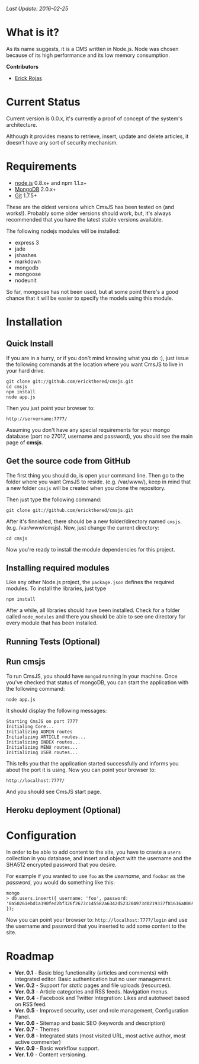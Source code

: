 *Last Update: 2016-02-25*

# What is it?

As its name suggests, it is a CMS written in Node.js.  Node was chosen because of its high performance and its low memory consumption.

**Contributors**

* [Erick Rojas](http://www.github.com/erickthered/)

# Current Status

Current version is 0.0.x, it's currently a proof of concept of the system's architecture.

Although it provides means to retrieve, insert, update and delete articles, it doesn't have any sort of security mechanism.

# Requirements

* [node.js](http://www.nodejs.org) 0.8.x+ and npm 1.1.x+
* [MongoDB](http://www.mongodb.org) 2.0.x+
* [Git](http://git-scm.com/) 1.7.5+

These are the oldest versions which CmsJS has been tested on (and works!).  Probably some older versions should work, but, it's always recommended that you have the latest stable versions available.

The following nodejs modules will be installed:

* express 3
* jade
* jshashes
* markdown
* mongodb
* mongoose
* nodeunit

So far, mongoose has not been used, but at some point there's a good chance that it will be easier to specify the models using this module.

# Installation

## Quick Install

If you are in a hurry, or if you don't mind knowing what you do :), just issue the following commands at the location where you want CmsJS to live in your hard drive.

    git clone git://github.com/erickthered/cmsjs.git
    cd cmsjs
    npm install
    node app.js

Then you just point your browser to:

    http://servername:7777/

Assuming you don't have any special requirements for your mongo database (port no 27017, username and password), you should see the main page of **cmsjs**.

## Get the source code from GitHub

The first thing you should do, is open your command line.  Then go to the folder where you want CmsJS to reside. (e.g. /var/www/), keep in mind that a new folder `cmsjs` will be created when you clone the repository.

Then just type the following command:

    git clone git://github.com/erickthered/cmsjs.git 

After it's finnished, there should be a new folder/directory named `cmsjs`. (e.g. /var/www/cmsjs).  Now, just change the current directory:

    cd cmsjs

 Now you're ready to install the module dependencies for this project.

## Installing required modules

Like any other Node.js project, the `package.json` defines the required modules.  To install the libraries, just type

    npm install

After a while, all libraries should have been installed.  Check for a folder called `node_modules` and there you should be able to see one directory for every module that has been installed.

## Running Tests (Optional)



## Run cmsjs

To run CmsJS, you should have `mongod` running in your machine.  Once you've checked that status of mongoDB, you can start the application with the following command:

    node app.js

It should display the following messages:

    Starting CmsJS on port 7777
    Initialing Core...
    Initializing ADMIN routes
    Initializing ARTICLE routes...
    Initializing INDEX routes...
    Initializing MENU routes...
    Initializing USER routes...

This tells you that the application started successfully and informs you about the port it is using.  Now you can point your browser to:

    http://localhost:7777/

And you should see CmsJS start page.

## Heroku deployment (Optional)

# Configuration

In order to be able to add content to the site, you have to craete a `users` collection in you database, and insert and object with the username and the SHA512 encrypted password that you desire.

For example if you wanted to use `foo` as the *username*, and `foobar` as the *password*, you would do something like this:

    mongo
    > db.users.insert({ username: 'foo', password: '0a50261ebd1a390fed2bf326f2673c145582a6342d523204973d0219337f81616a8069b012587cf5635f6925f1b56c360230c19b273500ee013e030601bf2425' });

Now you can point your browser to: `http://localhost:7777/login` and use the username and password that you inserted to add some content to the site.

# Roadmap

* **Ver. 0.1** - Basic blog functionality (articles and comments) with integrated editor.  Basic authentication but no user management.
* **Ver. 0.2** - Support for *static* pages and file uploads (resources).
* **Ver. 0.3** - Article categories and RSS feeds.  Navigation menus.
* **Ver. 0.4** - Facebook and Twitter Integration: Likes and autotweet based on RSS feed.
* **Ver. 0.5** - Improved security, user and role management, Configuration Panel.
* **Ver. 0.6** - Sitemap and basic SEO (keywords and description)
* **Ver. 0.7** - Themes
* **Ver. 0.8** - Integrated stats (most visited URL, most active author, most active commenter)
* **Ver. 0.9** - Basic workflow support.
* **Ver. 1.0** - Content versioning.
